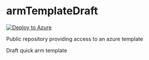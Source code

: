 # armTemplateDraft

[![Deploy to Azure](http://azuredeploy.net/deploybutton.png)](https://azuredeploy.net/)

Public repository providing access to an azure template

Draft quick arm template 
